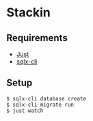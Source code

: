 # Stackin

## Requirements

- [Just](https://just.systems)
- [sqlx-cli](https://crates.io/crates/sqlx-cli)

## Setup

```console
$ sqlx-cli database create
$ sqlx-cli migrate run
$ just watch
```
